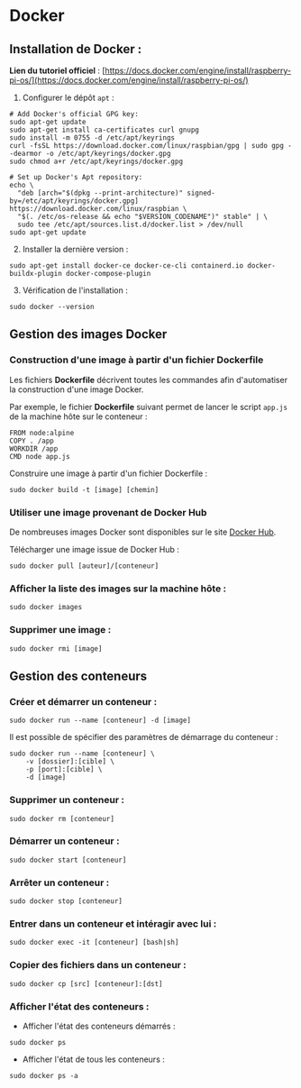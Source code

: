 # Docker

## Installation de Docker :

**Lien du tutoriel officiel** : [https://docs.docker.com/engine/install/raspberry-pi-os/](https://docs.docker.com/engine/install/raspberry-pi-os/)

1. Configurer le dépôt `apt` :
```
# Add Docker's official GPG key:
sudo apt-get update
sudo apt-get install ca-certificates curl gnupg
sudo install -m 0755 -d /etc/apt/keyrings
curl -fsSL https://download.docker.com/linux/raspbian/gpg | sudo gpg --dearmor -o /etc/apt/keyrings/docker.gpg
sudo chmod a+r /etc/apt/keyrings/docker.gpg

# Set up Docker's Apt repository:
echo \
  "deb [arch="$(dpkg --print-architecture)" signed-by=/etc/apt/keyrings/docker.gpg] https://download.docker.com/linux/raspbian \
  "$(. /etc/os-release && echo "$VERSION_CODENAME")" stable" | \
  sudo tee /etc/apt/sources.list.d/docker.list > /dev/null
sudo apt-get update
```

2. Installer la dernière version :
```
sudo apt-get install docker-ce docker-ce-cli containerd.io docker-buildx-plugin docker-compose-plugin
```

3. Vérification de l'installation :
```
sudo docker --version
```

## Gestion des images Docker

### Construction d'une image à partir d'un fichier Dockerfile

Les fichiers **Dockerfile** décrivent toutes les commandes afin d'automatiser la construction d'une image Docker.

Par exemple, le fichier **Dockerfile** suivant permet de lancer le script `app.js` de la machine hôte sur le conteneur :

```
FROM node:alpine
COPY . /app
WORKDIR /app
CMD node app.js
```

Construire une image à partir d'un fichier Dockerfile :

```
sudo docker build -t [image] [chemin]
```

### Utiliser une image provenant de Docker Hub

De nombreuses images Docker sont disponibles sur le site [Docker Hub](https://hub.docker.com/search?q=&type=image).

Télécharger une image issue de Docker Hub :

```
sudo docker pull [auteur]/[conteneur]
```

### Afficher la liste des images sur la machine hôte :

```
sudo docker images
```

### Supprimer une image :

```
sudo docker rmi [image]
```

## Gestion des conteneurs

### Créer et démarrer un conteneur :

```
sudo docker run --name [conteneur] -d [image]
```

Il est possible de spécifier des paramètres de démarrage du conteneur :

```
sudo docker run --name [conteneur] \
    -v [dossier]:[cible] \
    -p [port]:[cible] \
    -d [image]
```

### Supprimer un conteneur :

```
sudo docker rm [conteneur]
```

### Démarrer un conteneur :

```
sudo docker start [conteneur]
```

### Arrêter un conteneur :

```
sudo docker stop [conteneur]
```

### Entrer dans un conteneur et intéragir avec lui :

```
sudo docker exec -it [conteneur] [bash|sh]
```

### Copier des fichiers dans un conteneur :

```
sudo docker cp [src] [conteneur]:[dst]
```

### Afficher l'état des conteneurs :

* Afficher l'état des conteneurs démarrés :

```
sudo docker ps
```

* Afficher l'état de tous les conteneurs :

```
sudo docker ps -a
```

